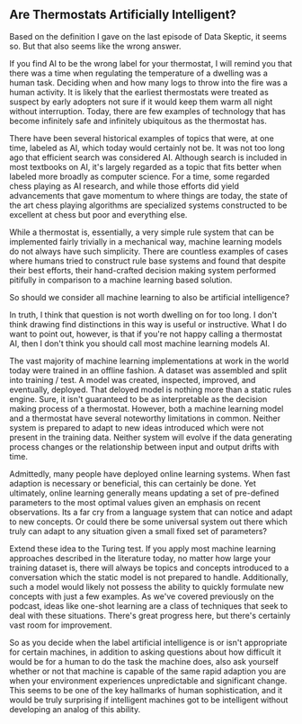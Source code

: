 ## Are Thermostats Artificially Intelligent?

Based on the definition I gave on the last episode of Data Skeptic, it seems so.  But that also seems like the wrong answer.

If you find AI to be the wrong label for your thermostat, I will remind you that there was a time when regulating the temperature of a dwelling was a human task.  Deciding when and how many logs to throw into the fire was a human activity.  It is likely that the earliest thermostats were treated as suspect by early adopters not sure if it would keep them warm all night without interruption.  Today, there are few examples of technology that has become infinitely safe and infinitely ubiquitous as the thermostat has.

There have been several historical examples of topics that were, at one time, labeled as AI, which today would certainly not be.  It was not too long ago that efficient search was considered AI.  Although search is included in most textbooks on AI, it's largely regarded as a topic that fits better when labeled more broadly as computer science.  For a time, some regarded chess playing as AI research, and while those efforts did yield advancements that gave momentum to where things are today, the state of the art chess playing algorithms are specialized systems constructed to be excellent at chess but poor and everything else.

While a thermostat is, essentially, a very simple rule system that can be implemented fairly trivially in a mechanical way, machine learning models do not always have such simplicity.  There are countless examples of cases where humans tried to construct rule base systems and found that despite their best efforts, their hand-crafted decision making system performed pitifully in comparison to a machine learning based solution.

So should we consider all machine learning to also be artificial intelligence?

In truth, I think that question is not worth dwelling on for too long.  I don't think drawing find distinctions in this way is useful or instructive.  What I do want to point out, however, is that if you're not happy calling a thermostat AI, then I don't think you should call most machine learning models AI.

The vast majority of machine learning implementations at work in the world today were trained in an offline fashion.  A dataset was assembled and split into training / test.  A model was created, inspected, improved, and eventually, deployed.  That deloyed model is nothing more than a static rules engine.  Sure, it isn't guaranteed to be as interpretable as the decision making process of a thermostat.  However, both a machine learning model and a thermostat have several noteworthy limitations in common.  Neither system is prepared to adapt to new ideas introduced which were not present in the training data.  Neither system will evolve if the data generating process changes or the relationship between input and output drifts with time.

Admittedly, many people have deployed online learning systems.  When fast adaption is necessary or beneficial, this can certainly be done.  Yet ultimately, online learning generally means updating a set of pre-defined parameters to the most optimal values given an emphasis on recent observations.  Its a far cry from a language system that can notice and adapt to new concepts.  Or could there be some universal system out there which truly can adapt to any situation given a small fixed set of parameters?

Extend these idea to the Turing test.  If you apply most machine learning approaches described in the literature today, no matter how large your training dataset is, there will always be topics and concepts introduced to a conversation which the static model is not prepared to handle.  Additionally, such a model would likely not possess the ability to quickly formulate new concepts with just a few examples.  As we've covered previously on the podcast, ideas like one-shot learning are a class of techniques that seek to deal with these situations.  There's great progress here, but there's certainly vast room for improvement.

So as you decide when the label artificial intelligence is or isn't appropriate for certain machines, in addition to asking questions about how difficult it would be for a human to do the task the machine does, also ask yourself whether or not that machine is capable of the same rapid adaption you are when your environment experiences unpredictable and significant change.  This seems to be one of the key hallmarks of human sophistication, and it would be truly surprising if intelligent machines got to be intelligent without developing an analog of this ability.


